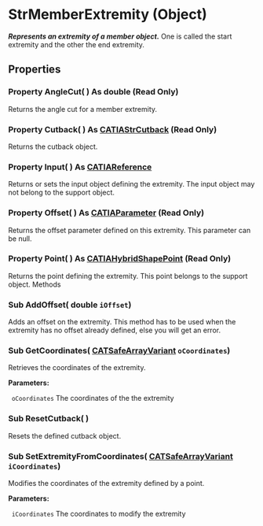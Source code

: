 # StrMemberExtremity (Object)

**_Represents an extremity of a member object._**
One is called the start extremity and the other the end extremity.

## Properties

### Property **AngleCut**( ) As double (Read Only)

Returns the angle cut for a member extremity.  
### Property **Cutback**( ) As [CATIAStrCutback](../StructureInterfaces/interface_StrCutback_21398.md) (Read Only)

Returns the cutback object.  
### Property **Input**( ) As [CATIAReference](../InfInterfaces/interface_Reference_17481.md)

Returns or sets the input object defining the extremity. The input object may not belong to the support object.  
### Property **Offset**( ) As [CATIAParameter](../KnowledgeInterfaces/interface_Parameter_17963.md) (Read Only)

Returns the offset parameter defined on this extremity. This parameter can be null.  
### Property **Point**( ) As [CATIAHybridShapePoint](../GSMInterfaces/interface_Point_5884.md) (Read Only)

Returns the point defining the extremity. This point belongs to the support object.  Methods

### Sub **AddOffset**( double  `iOffset`)

Adds an offset on the extremity. This method has to be used when the extremity has no offset already defined, else you will get an error.  
### Sub **GetCoordinates**( [CATSafeArrayVariant](../System/typedef_CATSafeArrayVariant_73843.md)  `oCoordinates`)

Retrieves the coordinates of the extremity.

**Parameters:**

` oCoordinates`      The coordinates of the the extremity

### Sub **ResetCutback**( )

Resets the defined cutback object.  
### Sub **SetExtremityFromCoordinates**( [CATSafeArrayVariant](../System/typedef_CATSafeArrayVariant_73843.md)  `iCoordinates`)

Modifies the coordinates of the extremity defined by a point.

**Parameters:**

` iCoordinates`      The coordinates to modify the extremity
